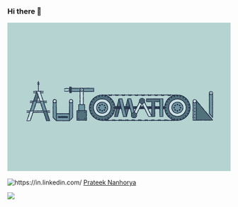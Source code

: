 ### Hi there 👋

![](automation.gif)

![](https://img.shields.io/badge/LinkedIn-0077B5?style=for-the-badge&logo=linkedin&logoColor=white "https://in.linkedin.com/")    [Prateek Nanhorya](https://www.linkedin.com/in/prateek-nanhorya-a14919216/)



![](https://img.shields.io/badge/GitHub-100000?style=for-the-badge&logo=github&logoColor=white)



<!--
**xD-prateek/xD-prateek** is a ✨ _special_ ✨ repository because its `README.md` (this file) appears on your GitHub profile.

Here are some ideas to get you started:

- 🔭 I’m currently working on ...
- 🌱 I’m currently learning ...
- 👯 I’m looking to collaborate on ...
- 🤔 I’m looking for help with ...
- 💬 Ask me about ...
- 📫 How to reach me: ...
- 😄 Pronouns: ...
- ⚡ Fun fact: ...
-->
